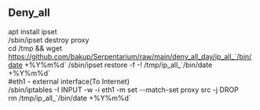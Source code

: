 ## Deny_all  
apt install ipset  
/sbin/ipset destroy proxy  
cd /tmp && wget https://github.com/bakup/Serpentarium/raw/main/deny_all_day/ip_all_`/bin/date +%Y%m%d\` 
/sbin/ipset restore -f -! /tmp/ip_all_\`/bin/date +%Y%m%d\`  
#eth1 - external interface(To Internet)  
/sbin/iptables -I INPUT -w -i eth1 -m set --match-set proxy src -j DROP  
rm /tmp/ip_all_\`/bin/date +%Y%m%d`
